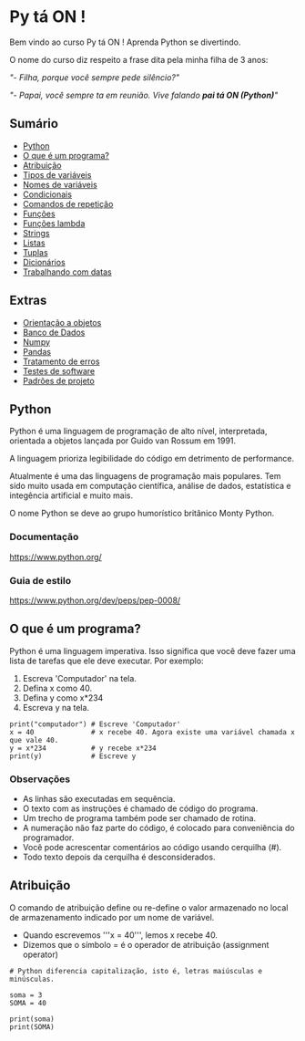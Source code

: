 # Py tá ON !

Bem vindo ao curso Py tá ON ! Aprenda Python se divertindo.

O nome do curso diz respeito a frase dita pela minha filha de 3 anos:

*"- Filha, porque você sempre pede silêncio?"* 

*"- Papai, você sempre ta em reunião. Vive falando **pai tá ON (Python)**"*

## Sumário

- [Python](#python)
- [O que é um programa?](#o-que-e-um-programa)
- [Atribuição](#atribuicao)
- [Tipos de variáveis](#topico-3)
- [Nomes de variáveis](#topico-3)
- [Condicionais](#topico-3)
- [Comandos de repetição](#topico-3)
- [Funções](#topico-3)
- [Funções lambda](#topico-3)
- [Strings](#topico-3)
- [Listas](#topico-3)
- [Tuplas](#topico-3)
- [Dicionários](#topico-3)
- [Trabalhando com datas](#topico-3)

## Extras

- [Orientação a objetos](#topico-3)
- [Banco de Dados](#topico-3)
- [Numpy](#topico-3)
- [Pandas](#topico-3)
- [Tratamento de erros](#topico-3)
- [Testes de software](#topico-3)
- [Padrões de projeto](#topico-3)


## <a name="python"></a>Python

Python é uma linguagem de programação de alto nível, interpretada, orientada a objetos lançada por Guido van Rossum em 1991.

A linguagem prioriza legibilidade do código em detrimento de performance.

Atualmente é uma das linguagens de programação mais populares. Tem sido muito usada em computação científica, análise de dados, estatística e integência artificial e muito mais.

O nome Python se deve ao grupo humorístico britânico Monty Python.

### Documentação

https://www.python.org/

### Guia de estilo

https://www.python.org/dev/peps/pep-0008/

## <a name="o-que-e-um-programa"></a>O que é um programa?

Python é uma linguagem imperativa. Isso significa que você deve fazer uma lista de tarefas que ele deve executar. Por exemplo:

1. Escreva 'Computador' na tela.
2. Defina x como 40.
3. Defina y como x*234
4. Escreva y na tela.

```
print("computador") # Escreve 'Computador'
x = 40              # x recebe 40. Agora existe uma variável chamada x que vale 40.
y = x*234           # y recebe x*234
print(y)            # Escreve y
```

### Observações

* As linhas são executadas em sequência.
* O texto com as instruções é chamado de código do programa.
* Um trecho de programa também pode ser chamado de rotina.
* A numeração não faz parte do código, é colocado para conveniência do programador.
* Você pode acrescentar comentários ao código usando cerquilha (#).
* Todo texto depois da cerquilha é desconsiderados.

## <a name="atribuicao"></a>Atribuição

O comando de atribuição define ou re-define o valor armazenado no local de armazenamento indicado por um nome de variável.

- Quando escrevemos '''x = 40''', lemos x recebe 40.
- Dizemos que o símbolo = é o operador de atribuição (assignment operator)

```
# Python diferencia capitalização, isto é, letras maiúsculas e minúsculas.

soma = 3
SOMA = 40

print(soma)
print(SOMA)
```
